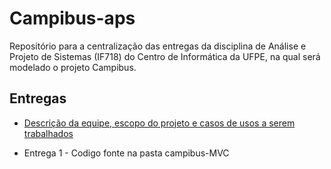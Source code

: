 # Campibus-aps

Repositório para a centralização das entregas da disciplina de Análise e Projeto de Sistemas (IF718) do Centro de Informática da UFPE, na qual será modelado o projeto Campibus.
  
  ## Entregas
- [Descrição da equipe, escopo do projeto e casos de usos a serem trabalhados](https://docs.google.com/document/d/1uvvZcl6wZzgKSnyhEzfLqyjKOCdne4uaqb3NjIvZBzs/edit?usp=sharing)

- Entrega 1 - Codigo fonte na pasta campibus-MVC
